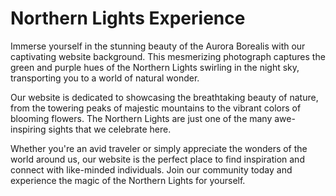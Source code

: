 <!--font:Poppins-->

# Northern Lights Experience

Immerse yourself in the stunning beauty of the Aurora Borealis with our captivating website background. This mesmerizing photograph captures the green and purple hues of the Northern Lights swirling in the night sky, transporting you to a world of natural wonder.

Our website is dedicated to showcasing the breathtaking beauty of nature, from the towering peaks of majestic mountains to the vibrant colors of blooming flowers. The Northern Lights are just one of the many awe-inspiring sights that we celebrate here.

Whether you're an avid traveler or simply appreciate the wonders of the world around us, our website is the perfect place to find inspiration and connect with like-minded individuals. Join our community today and experience the magic of the Northern Lights for yourself.

<!--

Write me markdown content of website with wallpaper:

"A photograph of the Northern Lights, with the green and purple hues swirling in the night sky."

The header of the page should not be copy of the text but rather a real content of the website which is using this wallpaper.


---


# Aurora Borealis Wallpaper

Decorate your desktop or mobile device with the stunning beauty of the Northern Lights. Our high-quality wallpaper features a photograph capturing the green and purple hues of the Aurora Borealis swirling in the night sky.

Experience the magic of the Northern Lights every day with this breathtaking wallpaper. Whether you're an avid traveler or simply appreciate the wonders of nature, this wallpaper is sure to inspire awe and wonder.

Download now and add a touch of natural beauty to your digital world.


---


Heading should not include word "wallpaper". The website should not be about the wallpaper itself, wallpaper is just a related background, rewrite whole content.


---


# Experience the Magic of the Northern Lights

Immerse yourself in the stunning beauty of the Aurora Borealis with our captivating website background. This mesmerizing photograph captures the green and purple hues of the Northern Lights swirling in the night sky, transporting you to a world of natural wonder.

Our website is dedicated to showcasing the breathtaking beauty of nature, from the towering peaks of majestic mountains to the vibrant colors of blooming flowers. The Northern Lights are just one of the many awe-inspiring sights that we celebrate here.

Whether you're an avid traveler or simply appreciate the wonders of the world around us, our website is the perfect place to find inspiration and connect with like-minded individuals. Join our community today and experience the magic of the Northern Lights for yourself.


---


Write me a Google font which is best fitting for the website.

Pick from the list:
- Roboto
- Open Sans
- Dancing Script
- Cinzel Decorative
- Futura
- Cinzel
- Great Vibes
- Inter
- Raleway
- Poppins
- Lobster
- Alegreya
- Creepster
- Cormorant Garamond
- Barlow Condensed
- Lato
- Montserrat
- IBM Plex Sans
- Cabin
- Exo 2
- Orbitron
- Playfair Display


Write just the font name nothing else.


---


Poppins

-->
